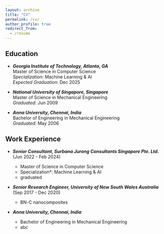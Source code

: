```yaml
---
layout: archive
title: "CV"
permalink: /cv/
author_profile: true
redirect_from:
  - /resume
---
```


## Education ##
- ***Georgia Institute of Technology, Atlanta, GA***  
  Master of Science in Computer Science  
  *Specialization*: Machine Learning & AI  
  *Expected Graduation*: Dec 2025  

- ***National University of Singapore, Singapore***  
  Master of Science in Mechanical Engineering  
  *Graduated*: Jun 2009  

- ***Anna University, Chennai, India***  
  Bachelor of Engineering in Mechanical Engineering  
  *Graduated*: May 2006

## Work Experience ##
- ***Senior Consultant, Surbana Jurong Consultants Singapore Pte. Ltd.*** (Jun 2022 - Feb 2024)
  - Master of Science in Computer Science
  - Specialization*: Machine Learning & AI
  - graduated 

- ***Senior Research Engineer, University of New South Wales Australia*** (Sep 2017 - Dec 2020)
  - BN-C nanocomposites

- ***Anna University, Chennai, India***  
  - Bachelor of Engineering in Mechanical Engineering
  - abc

